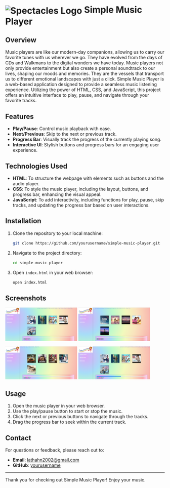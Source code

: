 # <img src="https://static.thenounproject.com/png/196065-200.png" alt="Spectacles Logo" width="100" style="vertical-align: middle;"/> Simple Music Player

## Overview
Music players are like our modern-day companions, allowing us to carry our favorite tunes with us wherever we go. They have evolved from the days of CDs and Walkmans to the digital wonders we have today. Music players not only provide entertainment but also create a personal soundtrack to our lives, shaping our moods and memories. They are the vessels that transport us to different emotional landscapes with just a click.
Simple Music Player is a web-based application designed to provide a seamless music listening experience. Utilizing the power of HTML, CSS, and JavaScript, this project offers an intuitive interface to play, pause, and navigate through your favorite tracks.

## Features
- **Play/Pause**: Control music playback with ease.
- **Next/Previous**: Skip to the next or previous track.
- **Progress Bar**: Visually track the progress of the currently playing song.
- **Interactive UI**: Stylish buttons and progress bars for an engaging user experience.

## Technologies Used
- **HTML**: To structure the webpage with elements such as buttons and the audio player.
- **CSS**: To style the music player, including the layout, buttons, and progress bar, enhancing the visual appeal.
- **JavaScript**: To add interactivity, including functions for play, pause, skip tracks, and updating the progress bar based on user interactions.

## Installation
1. Clone the repository to your local machine:
    ```bash
    git clone https://github.com/yourusername/simple-music-player.git
    ```
2. Navigate to the project directory:
    ```bash
    cd simple-music-player
    ```
3. Open `index.html` in your web browser:
    ```bash
    open index.html
    ```
## Screenshots

<p align="left" width="100%">
<img width="45%" src="screenshot/home(kannada_song_page).png" alt="home">
<img width="45%" src="screenshot/english_song_list.png" alt="english">
</p>
<p align="left" width="100%">
<img width="45%" src="screenshot/hindi_song_list.png" alt="hindi">
<img width="45%" src="screenshot/progress_bar.png" alt="progress">
</p>

## Usage
1. Open the music player in your web browser.
2. Use the play/pause button to start or stop the music.
3. Click the next or previous buttons to navigate through the tracks.
4. Drag the progress bar to seek within the current track.


## Contact
For questions or feedback, please reach out to:
- **Email**: lathahn2002@gmail.com
- **GitHub**: [yourusername](https://github.com/Latha56)

---

Thank you for checking out Simple Music Player! Enjoy your music.

